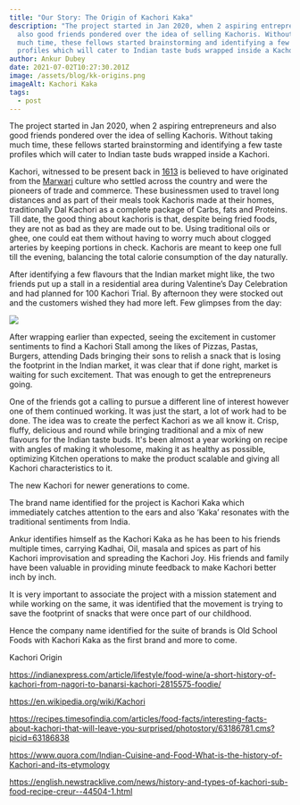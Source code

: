 ```yaml
---
title: "Our Story: The Origin of Kachori Kaka"
description: "The project started in Jan 2020, when 2 aspiring entrepreneurs and
  also good friends pondered over the idea of selling Kachoris. Without taking
  much time, these fellows started brainstorming and identifying a few taste
  profiles which will cater to Indian taste buds wrapped inside a Kachori. "
author: Ankur Dubey
date: 2021-07-02T10:27:30.201Z
image: /assets/blog/kk-origins.png
imageAlt: Kachori Kaka
tags:
  - post
---
```

<!--StartFragment-->

The project started in Jan 2020, when 2 aspiring entrepreneurs and also good friends pondered over the idea of selling Kachoris. Without taking much time, these fellows started brainstorming and identifying a few taste profiles which will cater to Indian taste buds wrapped inside a Kachori. 



Kachori, witnessed to be present back in [1613](https://en.wikipedia.org/wiki/Kachori) is believed to have originated from the [Marwari](https://indianexpress.com/article/lifestyle/food-wine/a-short-history-of-kachori-from-nagori-to-banarsi-kachori-2815575-foodie/) culture who settled across the country and were the pioneers of trade and commerce. These businessmen used to travel long distances and as part of their meals took Kachoris made at their homes, traditionally Dal Kachori as a complete package of Carbs, fats and Proteins.  Till date, the good thing about kachoris is that, despite being fried foods, they are not as bad as they are made out to be. Using traditional oils or ghee, one could eat them without having to worry much about clogged arteries by keeping portions in check. Kachoris are meant to keep one full till the evening, balancing the total calorie consumption of the day naturally.



After identifying a few flavours that the Indian market might like, the two friends put up a stall in a residential area during Valentine’s Day Celebration and had planned for 100 Kachori Trial. By afternoon they were stocked out and the customers wished they had more left. Few glimpses from the day:

![](https://lh4.googleusercontent.com/AZz916HlYm8Tf-mts-PCKXzPRDaMvXtASYOftbcRfovILSA3_xsvnccXEm5OhPTrNmB0vaHVTRnnJsSynJ1EggejGNZ9Ny1FVVRv1AWftpmrHUpACNgBMbhhG9bMHAqx9cUYzMY=s0)

After wrapping earlier than expected, seeing the excitement in customer sentiments to find a Kachori Stall among the likes of Pizzas, Pastas, Burgers, attending Dads bringing their sons to relish a snack that is losing the footprint in the Indian market, it was clear that if done right, market is waiting for such excitement. That was enough to get the entrepreneurs going. 



One of the friends got a calling to pursue a different line of interest however one of them continued working. It was just the start, a lot of work had to be done. The idea was to create the perfect Kachori as we all know it. Crisp, fluffy, delicious and round while bringing traditional and a mix of new flavours for the Indian taste buds. It's been almost a year working on recipe with angles of making it wholesome, making it as healthy as possible, optimizing Kitchen operations to make the product scalable and giving all Kachori characteristics to it.

The new Kachori for newer generations to come.



The brand name identified for the project is Kachori Kaka which immediately catches attention to the ears and also ‘Kaka’ resonates with the traditional sentiments from India.

Ankur identifies himself as the Kachori Kaka as he has been to his friends multiple times, carrying Kadhai, Oil, masala and spices as part of his Kachori improvisation and spreading the Kachori Joy. His friends and family have been valuable in providing minute feedback to make Kachori better inch by inch. 



It is very important to associate the project with a mission statement and while working on the same, it was identified that the movement is trying to save the footprint of snacks that were once part of our childhood. 

Hence the company name identified for the suite of brands is Old School Foods with Kachori Kaka as the first brand and more to come.



Kachori Origin

<https://indianexpress.com/article/lifestyle/food-wine/a-short-history-of-kachori-from-nagori-to-banarsi-kachori-2815575-foodie/>

<https://en.wikipedia.org/wiki/Kachori>

<https://recipes.timesofindia.com/articles/food-facts/interesting-facts-about-kachori-that-will-leave-you-surprised/photostory/63186781.cms?picid=63186838>

<https://www.quora.com/Indian-Cuisine-and-Food-What-is-the-history-of-Kachori-and-its-etymology>

<https://english.newstracklive.com/news/history-and-types-of-kachori-sub-food-recipe-creur--44504-1.html>



<!--EndFragment-->